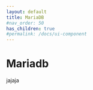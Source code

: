 ```yaml
---
layout: default
title: MariaDB
#nav_order: 50
has_children: true
#permalink: /docs/ui-component
---
```


# Mariadb

jajaja
